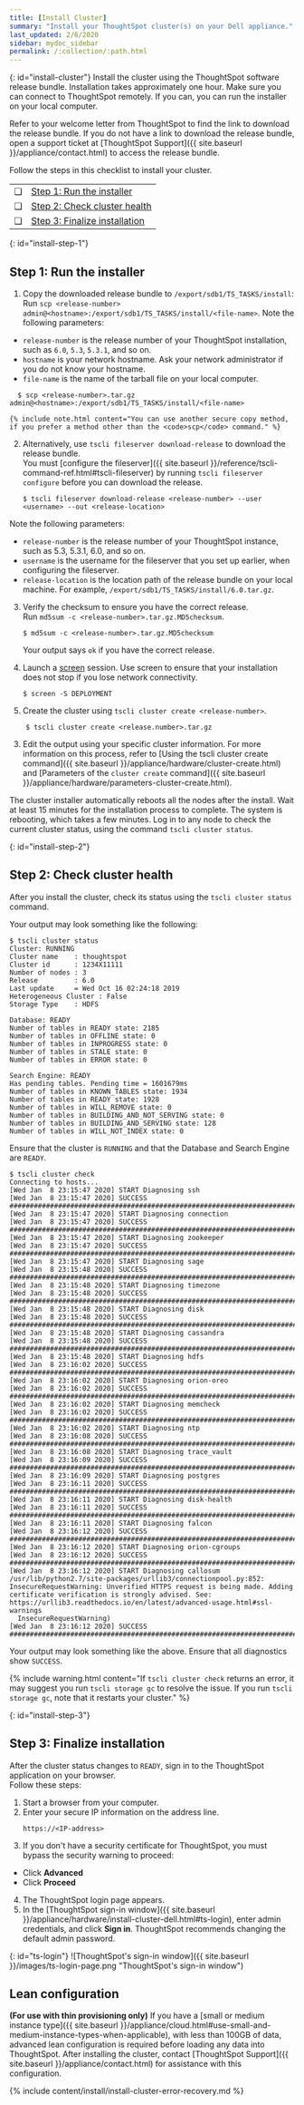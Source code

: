 ```yaml
---
title: [Install Cluster]
summary: "Install your ThoughtSpot cluster(s) on your Dell appliance."
last_updated: 2/6/2020
sidebar: mydoc_sidebar
permalink: /:collection/:path.html
---
```

{: id="install-cluster"}
Install the cluster using the ThoughtSpot software release bundle. Installation takes approximately one hour. Make sure you can connect to ThoughtSpot remotely. If you can, you can run the installer on your local computer.

Refer to your welcome letter from ThoughtSpot to find the link to download the release bundle. If you do not have a link to download the release bundle, open a support ticket at [ThoughtSpot Support]({{ site.baseurl }}/appliance/contact.html) to access the release bundle.

Follow the steps in this checklist to install your cluster.

<table>
  <tr>
    <td>&#10063;</td>
    <td><a href="install-cluster-dell#install-step-1">Step 1: Run the installer</a></td>
  </tr>
  <tr>
    <td>&#10063;</td>
    <td><a href="install-cluster-dell#install-step-2">Step 2: Check cluster health</a></td>
  </tr>
  <tr>
    <td>&#10063;</td>
    <td><a href="install-cluster-dell#install-step-3">Step 3: Finalize installation</a></td>
  </tr>
</table>

{: id="install-step-1"}
## Step 1: Run the installer
1. Copy the downloaded release bundle to `/export/sdb1/TS_TASKS/install`:<br>
  Run `scp <release-number> admin@<hostname>:/export/sdb1/TS_TASKS/install/<file-name>`. Note the following parameters:
* `release-number` is the release number of your ThoughtSpot installation, such as `6.0`, `5.3`, `5.3.1`, and so on.
* `hostname` is your network hostname. Ask your network administrator if you do not know your hostname.
* `file-name` is the name of the tarball file on your local computer.
```
  $ scp <release-number>.tar.gz admin@<hostname>:/export/sdb1/TS_TASKS/install/<file-name>
```

    {% include note.html content="You can use another secure copy method, if you prefer a method other than the <code>scp</code> command." %}

2. Alternatively, use `tscli fileserver download-release` to download the release bundle.<br>
You must [configure the fileserver]({{ site.baseurl }}/reference/tscli-command-ref.html#tscli-fileserver) by running `tscli fileserver configure` before you can download the release.<br>
    ```
    $ tscli fileserver download-release <release-number> --user <username> --out <release-location>
    ```
Note the following parameters:
* `release-number` is the release number of your ThoughtSpot instance, such as 5.3, 5.3.1, 6.0, and so on.
* `username` is the username for the fileserver that you set up earlier, when configuring the fileserver.
* `release-location` is the location path of the release bundle on your local machine. For example, `/export/sdb1/TS_TASKS/install/6.0.tar.gz`.

3. Verify the checksum to ensure you have the correct release.<br>
Run `md5sum -c <release-number>.tar.gz.MD5checksum`.
    ```
    $ md5sum -c <release-number>.tar.gz.MD5checksum
    ```

    Your output says `ok` if you have the correct release.

1. Launch a [screen](https://linux.die.net/man/1/screen) session. Use screen to ensure that your installation does not stop if you lose network connectivity.
    ```
    $ screen -S DEPLOYMENT
    ```

2. Create the cluster using `tscli cluster create <release-number>`.
```
    $ tscli cluster create <release.number>.tar.gz
```
3. Edit the output using your specific cluster information. For more information on this process, refer to [Using the tscli cluster create command]({{ site.baseurl }}/appliance/hardware/cluster-create.html) and [Parameters of the `cluster create` command]({{ site.baseurl }}/appliance/hardware/parameters-cluster-create.html).

The cluster installer automatically reboots all the nodes after the install. Wait at least 15 minutes for the installation process to complete. The system is rebooting, which takes a few minutes. Log in to any node to check the current cluster status, using the command `tscli cluster status`.

{: id="install-step-2"}
## Step 2: Check cluster health
After you install the cluster, check its status using the `tscli cluster status` command.

Your output may look something like the following:
```
$ tscli cluster status
Cluster: RUNNING
Cluster name    : thoughtspot
Cluster id      : 1234X11111
Number of nodes : 3
Release         : 6.0
Last update     = Wed Oct 16 02:24:18 2019
Heterogeneous Cluster : False
Storage Type    : HDFS

Database: READY
Number of tables in READY state: 2185
Number of tables in OFFLINE state: 0
Number of tables in INPROGRESS state: 0
Number of tables in STALE state: 0
Number of tables in ERROR state: 0

Search Engine: READY
Has pending tables. Pending time = 1601679ms
Number of tables in KNOWN_TABLES state: 1934
Number of tables in READY state: 1928
Number of tables in WILL_REMOVE state: 0
Number of tables in BUILDING_AND_NOT_SERVING state: 0
Number of tables in BUILDING_AND_SERVING state: 128
Number of tables in WILL_NOT_INDEX state: 0
```
Ensure that the cluster is `RUNNING` and that the Database and Search Engine are `READY`.


```
$ tscli cluster check
Connecting to hosts...
[Wed Jan  8 23:15:47 2020] START Diagnosing ssh
[Wed Jan  8 23:15:47 2020] SUCCESS
################################################################################
[Wed Jan  8 23:15:47 2020] START Diagnosing connection
[Wed Jan  8 23:15:47 2020] SUCCESS
################################################################################
[Wed Jan  8 23:15:47 2020] START Diagnosing zookeeper
[Wed Jan  8 23:15:47 2020] SUCCESS
################################################################################
[Wed Jan  8 23:15:47 2020] START Diagnosing sage
[Wed Jan  8 23:15:48 2020] SUCCESS
################################################################################
[Wed Jan  8 23:15:48 2020] START Diagnosing timezone
[Wed Jan  8 23:15:48 2020] SUCCESS
################################################################################
[Wed Jan  8 23:15:48 2020] START Diagnosing disk
[Wed Jan  8 23:15:48 2020] SUCCESS
################################################################################
[Wed Jan  8 23:15:48 2020] START Diagnosing cassandra
[Wed Jan  8 23:15:48 2020] SUCCESS
################################################################################
[Wed Jan  8 23:15:48 2020] START Diagnosing hdfs
[Wed Jan  8 23:16:02 2020] SUCCESS
################################################################################
[Wed Jan  8 23:16:02 2020] START Diagnosing orion-oreo
[Wed Jan  8 23:16:02 2020] SUCCESS
################################################################################
[Wed Jan  8 23:16:02 2020] START Diagnosing memcheck
[Wed Jan  8 23:16:02 2020] SUCCESS
################################################################################
[Wed Jan  8 23:16:02 2020] START Diagnosing ntp
[Wed Jan  8 23:16:08 2020] SUCCESS
################################################################################
[Wed Jan  8 23:16:08 2020] START Diagnosing trace_vault
[Wed Jan  8 23:16:09 2020] SUCCESS
################################################################################
[Wed Jan  8 23:16:09 2020] START Diagnosing postgres
[Wed Jan  8 23:16:11 2020] SUCCESS
################################################################################
[Wed Jan  8 23:16:11 2020] START Diagnosing disk-health
[Wed Jan  8 23:16:11 2020] SUCCESS
################################################################################
[Wed Jan  8 23:16:11 2020] START Diagnosing falcon
[Wed Jan  8 23:16:12 2020] SUCCESS
################################################################################
[Wed Jan  8 23:16:12 2020] START Diagnosing orion-cgroups
[Wed Jan  8 23:16:12 2020] SUCCESS
################################################################################
[Wed Jan  8 23:16:12 2020] START Diagnosing callosum
/usr/lib/python2.7/site-packages/urllib3/connectionpool.py:852: InsecureRequestWarning: Unverified HTTPS request is being made. Adding certificate verification is strongly advised. See: https://urllib3.readthedocs.io/en/latest/advanced-usage.html#ssl-warnings
  InsecureRequestWarning)
[Wed Jan  8 23:16:12 2020] SUCCESS
################################################################################
```
Your output may look something like the above. Ensure that all diagnostics show `SUCCESS`.

{% include warning.html content="If <code>tscli cluster check</code> returns an error, it may suggest you run <code>tscli storage gc</code> to resolve the issue. If you run <code>tscli storage gc</code>, note that it restarts your cluster." %}

{: id="install-step-3"}
## Step 3: Finalize installation
After the cluster status changes to `READY`, sign in to the ThoughtSpot application on your browser.<br>
Follow these steps:
1. Start a browser from your computer.
2. Enter your secure IP information on the address line.
    ```
    https://<IP-address>
    ```
3. If you don't have a security certificate for ThoughtSpot, you must bypass the security warning to proceed:
  * Click **Advanced**
  * Click **Proceed**
4. The ThoughtSpot login page appears.
5. In the [ThoughtSpot sign-in window]({{ site.baseurl }}/appliance/hardware/install-cluster-dell.html#ts-login), enter admin credentials, and click **Sign in**.
  ThoughtSpot recommends changing the default admin password.

{: id="ts-login"}
![ThoughtSpot's sign-in window]({{ site.baseurl }}/images/ts-login-page.png "ThoughtSpot's sign-in window")
<!--{% include image.html file="ts-login-page.png" title="ThoughtSpot's sign-in window" alt="Log in to ThoughtSpot. Enter Username, Password, and click Sign in. You may select Remember me option." caption="ThoughtSpot's sign-in window" %}-->

## Lean configuration
**(For use with thin provisioning only)** If you have a [small or medium instance type]({{ site.baseurl }}/appliance/cloud.html#use-small-and-medium-instance-types-when-applicable), with less than 100GB of data, advanced lean configuration is required before loading any data into ThoughtSpot. After installing the cluster, contact [ThoughtSpot Support]({{ site.baseurl }}/appliance/contact.html) for assistance with this configuration.

{% include content/install/install-cluster-error-recovery.md %}

